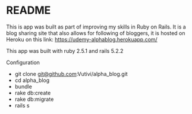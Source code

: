 # README

This is app was built as part of improving my skills in Ruby on Rails. It is a blog sharing site that also allows for following of bloggers, it is hosted on Heroku on this link: https://udemy-alphablog.herokuapp.com/

This app was built with ruby 2.5.1 and rails 5.2.2

Configuration
* git clone git@github.com:Vutivi/alpha_blog.git
* cd alpha_blog
* bundle
* rake db:create
* rake db:migrate
* rails s